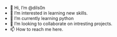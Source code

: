 - 👋 Hi, I’m @dils0n
- 👀 I’m interested in learning new skills.
- 🌱 I’m currently learning python
- 💞️ I’m looking to collaborate on intresting projects.
- 📫 How to reach me here.

<!---
dils0n/dils0n is a ✨ special ✨ repository because its `README.md` (this file) appears on your GitHub profile.
You can click the Preview link to take a look at your changes.
--->
